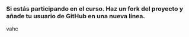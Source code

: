 ### Si estás participando en el curso. Haz un fork del proyecto y añade tu usuario de GitHub en una nueva línea.

vahc